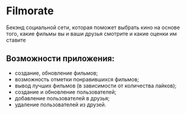 # Filmorate
Бекэнд социальной сети, которая поможет выбрать кино на основе того, какие фильмы вы и ваши друзья смотрите и какие оценки им ставите

## Возможности приложения:

* создание, обновление фильмов;
* возможность отметки понравившихся фильмов;
* вывод лучших фильмов (в зависимости от количества лайков);
* создание и обновление пользователей;
* добавление пользователей в друзья;
* удаление пользователей из друзей.